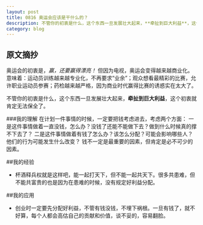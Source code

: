 ```yaml
---
layout: post
title: 0816 奥运会应该是干什么的？
description: 不管你的初衷是什么，这个东西一旦发展壮大起来，**牵扯到巨大利益**，这个初衷就肯定无法保全了。
category: blog
---
```


## 原文摘抄
奥运会的初衷是，*赢，还要赢得漂亮！*
但因为电视，奥运会变得越来越商业化。意味着：运动员训练越来越专业化，不再要求“业余”；观众想看最精彩的比赛，允许职业运动员参赛；药检越来越严格，因为商业时代赢得比赛的诱惑实在太大了。

不管你的初衷是什么，这个东西一旦发展壮大起来，**牵扯到巨大利益**，这个初衷就肯定无法保全了。

###我的理解
在计划一件事情的时候，一定要把钱考虑进去，考虑两个方面：
一是这件事情做着一直没钱，怎么办？没钱了还能不能做下去？做到什么时候真的撑不下去了？
二是这件事情做着有钱了怎么办？该怎么分配？可能会影响哪些人？他们的行为可能发生什么改变？
钱不一定是最重要的因素，但肯定是必不可少的因素。 

##我的经验
- 杯酒释兵权就是这样吧，能一起打天下，但不能一起共天下。很多共患难，但不能共富贵的也是因为在患难的时候，没有规定好利益分配。

##我的应用
- 创业时一定要先分配好利益，不管有钱没钱，不埋下祸根。一旦有钱了，就不好算，每个人都会高估自己的贡献和价值，谈不妥的，容易翻脸。